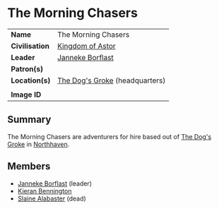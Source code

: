 # The Morning Chasers

|||
| --- | --- |
| **Name** | The Morning Chasers | organisation.4
| **Civilisation** | [Kingdom of Astor](../civilisations/kingdom-of-astor/kingdom-of-astor.md) |
| **Leader** | [Janneke Borflast](../characters/janneke-borflast.md) |
| **Patron(s)** | |
| **Location(s)** | [The Dog's Groke](../places/buildings/inns-taverns/the-dogs-groke.md) (headquarters) |
|||
| **Image ID** | |

## Summary

The Morning Chasers are adventurers for hire based out of [The Dog's Groke](../places/buildings/inns-taverns/the-dogs-groke.md) in [Northhaven](../places/cities/northhaven.md).

## Members

- [Janneke Borflast](../characters/janneke-borflast.md) (leader)
- [Kieran Bennington](../characters/kieran-bennington.md)
- [Slaine Alabaster](../characters/slaine-alabaster.md) (dead)
